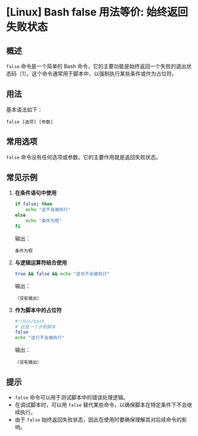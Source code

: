# [Linux] Bash false 用法等价: 始终返回失败状态

## 概述
`false` 命令是一个简单的 Bash 命令，它的主要功能是始终返回一个失败的退出状态码（1）。这个命令通常用于脚本中，以强制执行某些条件或作为占位符。

## 用法
基本语法如下：
```
false [选项] [参数]
```

## 常用选项
`false` 命令没有任何选项或参数。它的主要作用就是返回失败状态。

## 常见示例

1. **在条件语句中使用**
   ```bash
   if false; then
       echo "这不会被执行"
   else
       echo "条件为假"
   fi
   ```
   输出：
   ```
   条件为假
   ```

2. **与逻辑运算符结合使用**
   ```bash
   true && false && echo "这也不会被执行"
   ```
   输出：
   ```
   （没有输出）
   ```

3. **作为脚本中的占位符**
   ```bash
   #!/bin/bash
   # 这是一个示例脚本
   false
   echo "这行不会被执行"
   ```
   输出：
   ```
   （没有输出）
   ```

## 提示
- `false` 命令可以用于测试脚本中的错误处理逻辑。
- 在调试脚本时，可以用 `false` 替代某些命令，以确保脚本在特定条件下不会继续执行。
- 由于 `false` 始终返回失败状态，因此在使用时要确保理解其对后续命令的影响。